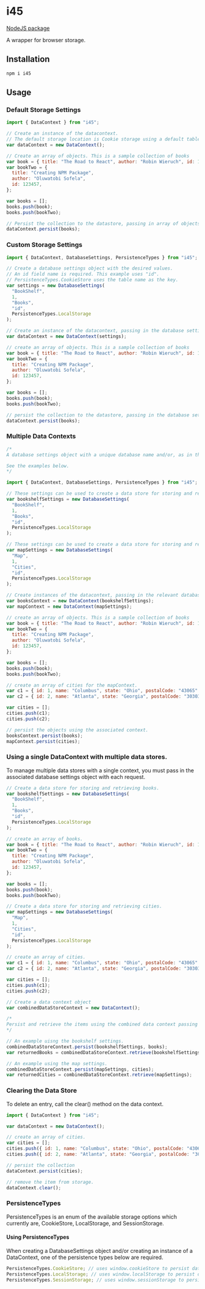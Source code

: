 # i45

[NodeJS package](https://www.npmjs.com/package/i45)

A wrapper for browser storage.

## Installation

```javascript
npm i i45

```

## Usage

### Default Storage Settings

```javascript
import { DataContext } from "i45";

// Create an instance of the datacontext.
// The default storage location is Cookie storage using a default table name.
var dataContext = new DataContext();

// Create an array of objects. This is a sample collection of books
var book = { title: "The Road to React", author: "Robin Wieruch", id: 123456 };
var bookTwo = {
  title: "Creating NPM Package",
  author: "Oluwatobi Sofela",
  id: 123457,
};

var books = [];
books.push(book);
books.push(bookTwo);

// Persist the collection to the datastore, passing in array of objects.
dataContext.persist(books);
```

### Custom Storage Settings

```javascript
import { DataContext, DatabaseSettings, PersistenceTypes } from "i45";

// Create a database settings object with the desired values.
// An id field name is required. This example uses "id".
// PersistenceTypes.CookieStore uses the table name as the key.
var settings = new DatabaseSettings(
  "BookShelf",
  1,
  "Books",
  "id",
  PersistenceTypes.LocalStorage
);

// Create an instance of the datacontext, passing in the database settings.
var dataContext = new DataContext(settings);

// create an array of objects. This is a sample collection of books
var book = { title: "The Road to React", author: "Robin Wieruch", id: 123456 };
var bookTwo = {
  title: "Creating NPM Package",
  author: "Oluwatobi Sofela",
  id: 123457,
};

var books = [];
books.push(book);
books.push(bookTwo);

// persist the collection to the datastore, passing in the database settings and the collection.
dataContext.persist(books);
```

### Multiple Data Contexts

```javascript
/* 
A database settings object with a unique database name and/or, as in the case of CookieStore storage, a unique table name is required to have multiple data stores.

See the examples below.
*/

import { DataContext, DatabaseSettings, PersistenceTypes } from "i45";

// These settings can be used to create a data store for storing and retrieving books.
var bookshelfSettings = new DatabaseSettings(
  "BookShelf",
  1,
  "Books",
  "id",
  PersistenceTypes.LocalStorage
);

// These settings can be used to create a data store for storing and retrieving cities.
var mapSettings = new DatabaseSettings(
  "Map",
  1,
  "Cities",
  "id",
  PersistenceTypes.LocalStorage
);

// Create instances of the datacontext, passing in the relevant database settings. For Cookie storage, tableName is used as the cookie name.
var booksContext = new DataContext(bookshelfSettings);
var mapContext = new DataContext(mapSettings);

// create an array of objects. This is a sample collection of books
var book = { title: "The Road to React", author: "Robin Wieruch", id: 123456 };
var bookTwo = {
  title: "Creating NPM Package",
  author: "Oluwatobi Sofela",
  id: 123457,
};

var books = [];
books.push(book);
books.push(bookTwo);

// create an array of cities for the mapContext.
var c1 = { id: 1, name: "Columbus", state: "Ohio", postalCode: "43065" };
var c2 = { id: 2, name: "Atlanta", state: "Georgia", postalCode: "30303" };

var cities = [];
cities.push(c1);
cities.push(c2);

// persist the objects using the associated context.
booksContext.persist(books);
mapContext.persist(cities);
```

### Using a single DataContext with multiple data stores.

To manage multiple data stores with a single context, you must pass in the associated database settings object with each request.

```javascript
// Create a data store for storing and retrieving books.
var bookshelfSettings = new DatabaseSettings(
  "BookShelf",
  1,
  "Books",
  "id",
  PersistenceTypes.LocalStorage
);

// create an array of books.
var book = { title: "The Road to React", author: "Robin Wieruch", id: 123456 };
var bookTwo = {
  title: "Creating NPM Package",
  author: "Oluwatobi Sofela",
  id: 123457,
};

var books = [];
books.push(book);
books.push(bookTwo);

// Create a data store for storing and retrieving cities.
var mapSettings = new DatabaseSettings(
  "Map",
  1,
  "Cities",
  "id",
  PersistenceTypes.LocalStorage
);

// create an array of cities.
var c1 = { id: 1, name: "Columbus", state: "Ohio", postalCode: "43065" };
var c2 = { id: 2, name: "Atlanta", state: "Georgia", postalCode: "30303" };

var cities = [];
cities.push(c1);
cities.push(c2);

// Create a data context object
var combinedDataStoreContext = new DataContext();

/*
Persist and retrieve the items using the combined data context passing in the database settings along with the collection.
*/

// An example uisng the bookshelf settings.
combinedDataStoreContext.persist(bookshelfSettings, books);
var returnedBooks = combinedDataStoreContext.retrieve(bookshelfSettings);

// An example using the map settings.
combinedDataStoreContext.persist(mapSettings, cities);
var returnedCities = combinedDataStoreContext.retrieve(mapSettings);
```

### Clearing the Data Store

To delete an entry, call the clear() method on the data context.

```javascript
import { DataContext } from "i45";

var dataContext = new DataContext();

// create an array of cities.
var cities = [];
cities.push({ id: 1, name: "Columbus", state: "Ohio", postalCode: "43065" });
cities.push({ id: 2, name: "Atlanta", state: "Georgia", postalCode: "30303" });

// persist the collection
dataContext.persist(cities);

// remove the item from storage.
dataContext.clear();
```

### PersistenceTypes

PersistenceTypes is an enum of the available storage options which currently are, CookieStore, LocalStorage, and SessionStorage.

#### Using PersistenceTypes

When creating a DatabaseSettings object and/or creating an instance of a DataContext, one of the persistence types below are required.

```javascript
PersistenceTypes.CookieStore; // uses window.cookieStore to persist data.
PersistenceTypes.LocalStorage; // uses window.localStorage to persist data.
PersistenceTypes.SessionStorage; // uses window.sessionStorage to persist data.
```
